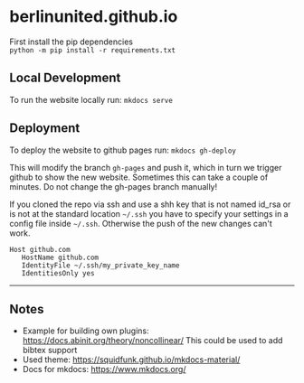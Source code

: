 berlinunited.github.io
======================
First install the pip dependencies  
`python -m pip install -r requirements.txt`

## Local Development
To run the website locally run:
`mkdocs serve`

## Deployment
To deploy the website to github pages run:
`mkdocs gh-deploy`

This will modify the branch `gh-pages` and push it, which in turn we trigger github to show the new website. Sometimes
this can take a couple of minutes. Do not change the gh-pages branch manually!

If you cloned the repo via ssh and use a shh key that is not named id_rsa or is not at the standard location `~/.ssh` you have to specify your settings in a config file inside `~/.ssh`. Otherwise the push of the new changes can't work.
```
Host github.com
   HostName github.com
   IdentityFile ~/.ssh/my_private_key_name
   IdentitiesOnly yes
```

---
## Notes
- Example for building own plugins: https://docs.abinit.org/theory/noncollinear/ This could be used to add bibtex support
- Used theme: https://squidfunk.github.io/mkdocs-material/
- Docs for mkdocs: https://www.mkdocs.org/
